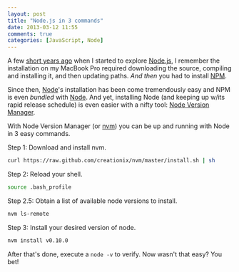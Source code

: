 ```yaml
---
layout: post
title: "Node.js in 3 commands"
date: 2013-03-12 11:55
comments: true
categories: [JavaScript, Node]
---
```


A few [short years ago](http://www.javaworld.com/community/node/8140) when I started to explore [Node.js](http://nodejs.org/), I remember the installation on my MacBook Pro required downloading the source, compiling and installing it, and then updating paths. _And then_ you had to install [NPM](https://npmjs.org/). 

Since then, [Node](http://www.ibm.com/developerworks/library/j-nodejs/)'s installation has been come tremendously easy and NPM is even _bundled_ with [Node](http://www.ibm.com/developerworks/offers/lp/demos/summary/j-jnodejs.html?ca=drs-). And yet, installing Node (and keeping up w/its rapid release schedule) is even easier with a nifty tool: [Node Version Manager](https://github.com/creationix/nvm). 

With Node Version Manager (or [nvm](https://twitter.com/aglover/status/105824835149627392)) you can be up and running with Node in 3 easy commands.

Step 1: Download and install nvm.

``` bash downloading nvm
curl https://raw.github.com/creationix/nvm/master/install.sh | sh
```

Step 2: Reload your shell.

``` bash reloading .bash_profile
source .bash_profile
```

Step 2.5: Obtain a list of available node versions to install.

``` bash listing available node versions
nvm ls-remote
```

Step 3: Install your desired version of node.

``` bash installing node version 0.10.0
nvm install v0.10.0
```

After that's done, execute a ```node -v``` to verify. Now wasn't that easy? You bet! 